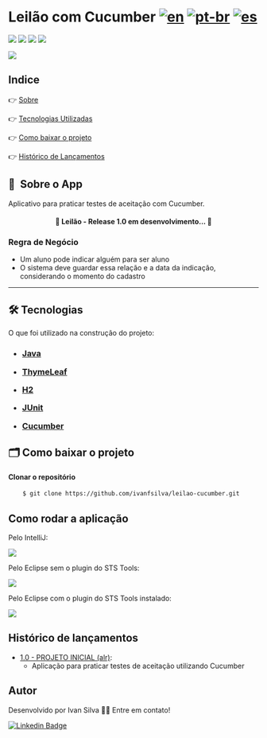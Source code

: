 # Leilão com Cucumber  [![en](https://img.shields.io/badge/lang-en-red.svg)](https://github.com/ivanfsilva/gatitobook/blob/master/README.md) [![pt-br](https://img.shields.io/badge/lang-pt--br-green.svg)](https://github.com/ivanfsilva/gatitobook/blob/master/README.md) [![es](https://img.shields.io/badge/lang-es-yellow.svg)](https://github.com/ivanfsilva/gatitobook/blob/master/README.es.md)

![](https://img.shields.io/github/issues/ivanfsilva/rh)
![](https://img.shields.io/github/forks/ivanfsilva/rh)
![](https://img.shields.io/github/stars/ivanfsilva/rh)
![](https://img.shields.io/github/license/ivanfsilva/rh)


![](https://img.shields.io/badge/STATUS-CONCLUIDO-green)

## Indice

👉 [Sobre](#-sobre-o-app)

👉 [Tecnologias Utilizadas](#-tecnologias)

👉 [Como baixar o projeto](#-como-baixar-o-projeto)

👉 [Histórico de Lançamentos](#histórico-de-lançamentos)

## 🔖&nbsp; Sobre o App

Aplicativo para praticar testes de aceitação com Cucumber. 


<h4 align="center"> 
	🚧  Leilão - Release 1.0 em desenvolvimento...  🚧
</h4>


### Regra de Negócio

* Um aluno pode indicar alguém para ser aluno
* O sistema deve guardar essa relação e a data da indicação, considerando o momento do cadastro

---



## 🛠 Tecnologias

O que foi utilizado na construção do projeto:

<h3>

* [Java](https://dev.java/)


* [ThymeLeaf](https://www.thymeleaf.org/)


* [H2](https://h2database.com/html/main.html)


* [JUnit](https://junit.org/junit5/)


* [Cucumber](https://cucumber.io/)


</h3>


## 🗂 Como baixar o projeto

#### Clonar o repositório

```bash
    $ git clone https://github.com/ivanfsilva/leilao-cucumber.git
```

## Como rodar a aplicação

Pelo IntelliJ:

![](img-readme/intellij-profile-test.png)

Pelo Eclipse sem o plugin do STS Tools:

![](img-readme/eclipse-sem-sts-tools.png)

Pelo Eclipse com o plugin do STS Tools instalado:

![](img-readme/eclipse-com-sts-tools.png)

## Histórico de lançamentos
  
* [1.0 - PROJETO INICIAL (alr)](https://github.com/ivanfsilva/leilao-cucumber/releases/tag/v1.0):
  * Aplicação para praticar testes de aceitação utilizando Cucumber
  
  
## Autor

Desenvolvido por Ivan Silva 👋🏽 Entre em contato!

[![Linkedin Badge](https://img.shields.io/badge/-IvanSilva-blue?style=flat-square&logo=Linkedin&logoColor=white&link=https://www.linkedin.com/in/ivanfsilva/)](https://www.linkedin.com/in/ivanfsilva/) 

